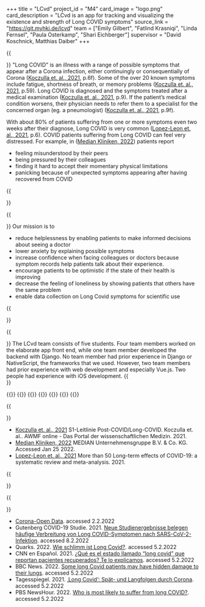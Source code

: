 +++
title = "LCvd"
project_id = "M4"
card_image = "logo.png"
card_description = "LCvd is an app for tracking and visualizing the existence and strength of Long COVID symptoms"
source_link = "https://git.myhki.de/lcvd"
team = ["Emily Gilbert", "Fatlind Krasniqi", "Linda Fernsel", "Paula Osterkamp", "Shari Eichberger"]
supervisor = "David Koschnick, Matthias Daiber"
+++

<!--{{<mediathek id="" title="Presentation">}}-->

{{<section title="Motivation">}}
"Long COVID" is an illness with a range of possible symptoms that appear after a Corona infection, either continuingly
or consequentially of Corona ([Koczulla et. al., 2021], p.6f). Some of the over 20 known symptoms include fatigue, shortness of breath, or
memory problems ([Koczulla et. al., 2021], p.59). Long COVID is diagnosed and the symptoms treated after a medical examination ([Koczulla et. al., 2021], p.9).
If the patient’s medical condition worsens, their physician needs to refer them to a specialist for the concerned organ
(eg. a pneumologist) ([Koczulla et. al., 2021], p.9f).

With about 80% of patients suffering from one or more symptoms even two weeks after their diagnose, Long COVID is very common ([Lopez-Leon et. al., 2021], p.6).
COVID patients suffering from Long COVID can feel very distressed. For example, in ([Median Kliniken, 2022]) patients report
* feeling misunderstood by their peers
* being pressured by their colleagues
* finding it hard to accept their momentary physical limitations
* panicking because of unexpected symptoms appearing after having recovered from COVID

{{</section >}}

{{<section title="Mission">}}
Our mission is to
* reduce helplessness by enabling patients to make informed decisions about seeing a doctor
* lower anxiety by explaining possible symptoms
* increase confidence when facing colleagues or doctors because symptom records help patients talk about their experience.
* encourage patients to be optimistic if the state of their health is improving
* decrease the feeling of loneliness by showing patients that others have the same problem
* enable data collection on Long Covid symptoms for scientific use

{{</section >}}

{{<section title="Team">}}
The LCvd team consists of five students. Four team members worked on the elaborate app front end, while one team member developed the backend with Django. No team member had prior experience in Django or NativeScript, the frameworks that we used. However, two team members had prior experience with web development and especially Vue.js. Two people had experience with iOS development.
{{</section >}}

{{<gallery>}}
{{<team-member image="emily.png" name="Emily">}}
{{<team-member image="fatlind.png" name="Fatlind">}}
{{<team-member image="linda.png" name="Linda">}}
{{<team-member image="paula.png" name="Paula">}}
{{<team-member image="shari.png" name="Shari">}}
{{</gallery>}}

{{<section title="Sources">}}
* [Koczulla et. al., 2021] S1-Leitlinie Post-COVID/Long-COVID. Koczulla et. al.. AWMF online - Das Portal der wissenschaftlichen Medizin. 2021.
* [Median Kliniken, 2022] MEDIAN Unternehmensgruppe B.V. & Co. KG. Accessed Jan 25 2022.
* [Lopez-Leon et. al., 2021] More than 50 Long-term effects of COVID-19: a systematic review and meta-analysis. 2021.

[Median Kliniken, 2022]: https://www.median-kliniken.de/long-covid/de/fuer-betroffene/erfahrungsaustausch/
[Koczulla et. al., 2021]: https://www.awmf.org/uploads/tx_szleitlinien/020-027l_S1_Post_COVID_Long_COVID_2021-07.pdf
[Lopez-Leon et. al., 2021]: https://www.medrxiv.org/content/10.1101/2021.01.27.21250617v2.full.pdf
{{</section>}}

{{<section title="Video sources">}}
* [Corona-Open Data](https://corona-open-data.ckan.de/dataset/covid-19-open-data-github/resource/d3b3703b-0c2f-4aa9-8b9c-92eed8ffec5d). accessed 2.2.2022
* Gutenberg COVID-19 Studie. 2021. [Neue Studienergebnisse belegen häufige Verbreitung von Long COVID-Symptomen nach SARS-CoV-2-Infektion](https://www.unimedizin-mainz.de/presse/pressemitteilungen/aktuellemitteilungen/newsdetail/article/neue-studienergebnisse-belegen-haeufige-verbreitung-von-long-covid-symptomen-nach-sars-cov-2-infektion.html). accessed 8.2.2022
* Quarks. 2022. [Wie schlimm ist Long Covid?](https://www.youtube.com/watch?v=x_ofvG-iauE). accessed 5.2.2022
* CNN en Español. 2021. [¿Qué es el estado llamado “long covid” que reportan pacientes recuperados? Te lo explicamos](https://www.youtube.com/watch?v=oG3cblKP4Q0). accessed 5.2.2022
* BBC News. 2022. [Some long Covid patients may have hidden damage to their lungs](https://www.youtube.com/watch?v=gZrS6NDD6jo). accessed 5.2.2022
* Tagesspiegel. 2021. [‚Long Covid‘: Spät- und Langfolgen durch Corona](https://www.youtube.com/watch?v=BlrolkAG0fc). accessed 5.2.2022
* PBS NewsHour. 2022. [Who is most likely to suffer from long COVID?](https://www.youtube.com/watch?v=1JaoOrD97KY). accessed 5.2.2022